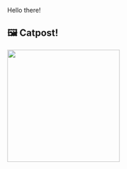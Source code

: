 Hello there!



## 🖼️ Catpost!

<sub>
    <img src="https://cdn2.thecatapi.com/images/P1y03KARz.jpg" height="256">
</sub>

